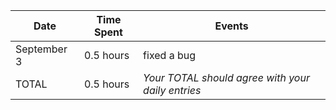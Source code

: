 | Date        | Time Spent | Events
|-------------|------------|--------------------
| September 3 | 0.5 hours  | fixed a bug 
| TOTAL       | 0.5 hours  | *Your TOTAL should agree with your daily entries*


